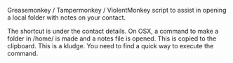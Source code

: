 Greasemonkey / Tampermonkey / ViolentMonkey script to assist in opening a local folder with notes on your contact. 

The shortcut is under the contact details. 
On OSX, a command to make a folder in /home/ is made and a notes file is opened. 
This is copied to the clipboard. 
This is a kludge. You need to find a quick way to execute the command. 

